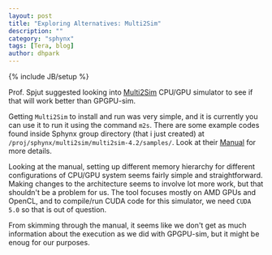 ```yaml
---
layout: post
title: "Exploring Alternatives: Multi2Sim"
description: ""
category: "sphynx"
tags: [Tera, blog]
author: dhpark
---
```

{% include JB/setup %}

Prof. Spjut suggested looking into [Multi2Sim](http://www.multi2sim.org/index.html) CPU/GPU simulator to see if that will work better than GPGPU-sim.  

Getting `Multi2Sim` to install and run was very simple, and it is currently you can use it to run it using the command `m2s`. There are some example codes found inside Sphynx group directory (that i just created) at `/proj/sphynx/multi2sim/multi2sim-4.2/samples/`. Look at their [Manual](http://www.multi2sim.org/files/multi2sim-v4.2-r357.pdf) for more details.  

Looking at the manual, setting up different memory hierarchy for different configurations of CPU/GPU system seems fairly simple and straightforward. Making changes to the architecture seems to involve lot more work, but that shouldn't be a problem for us. The tool focuses mostly on AMD GPUs and OpenCL, and to compile/run CUDA code for this simulator, we need `CUDA 5.0` so that is out of question.  

From skimming through the manual, it seems like we don't get as much information about the execution as we did with GPGPU-sim, but it might be enoug for our purposes.


